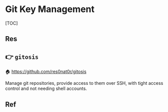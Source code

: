 # Git Key Management

[TOC]



## Res



## 👉 `gitosis`
🏠 https://github.com/res0nat0r/gitosis

Manage git repositories, provide access to them over SSH, with tight access control and not needing shell accounts.



## Ref

